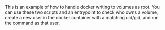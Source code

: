
This is an example of how to handle docker writing to volumes as root. You can use these two scripts and an entrypoint to check who owns a volume, create a new user in the docker container with a matching uid/gid, and run the command as that user.
